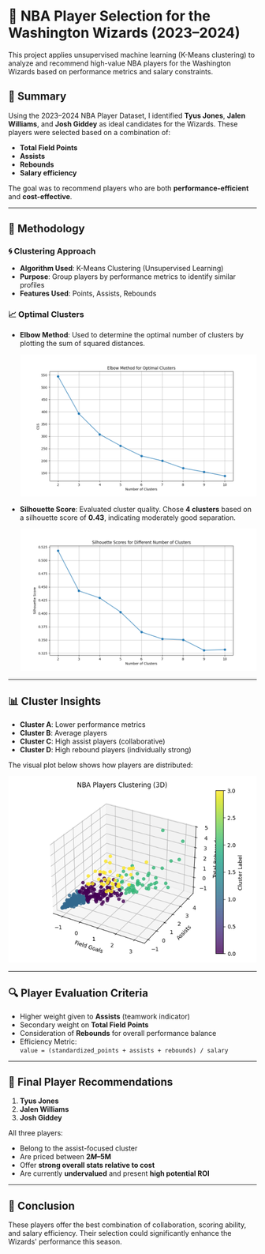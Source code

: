 # 🏀 NBA Player Selection for the Washington Wizards (2023–2024)

This project applies unsupervised machine learning (K-Means clustering) to analyze and recommend high-value NBA players for the Washington Wizards based on performance metrics and salary constraints.

## 📌 Summary

Using the 2023–2024 NBA Player Dataset, I identified **Tyus Jones**, **Jalen Williams**, and **Josh Giddey** as ideal candidates for the Wizards. These players were selected based on a combination of:

- **Total Field Points**
- **Assists**
- **Rebounds**
- **Salary efficiency**

The goal was to recommend players who are both **performance-efficient** and **cost-effective**.

---

## 🧠 Methodology

### 🌀 Clustering Approach

- **Algorithm Used**: K-Means Clustering (Unsupervised Learning)
- **Purpose**: Group players by performance metrics to identify similar profiles
- **Features Used**: Points, Assists, Rebounds

### 📈 Optimal Clusters

- **Elbow Method**: Used to determine the optimal number of clusters by plotting the sum of squared distances.
  
  ![Elbow Method](elbow_method.png)

- **Silhouette Score**: Evaluated cluster quality. Chose **4 clusters** based on a silhouette score of **0.43**, indicating moderately good separation.

  ![Silhouette Scores](silhouette_scores.png)

---

## 📊 Cluster Insights

- **Cluster A**: Lower performance metrics
- **Cluster B**: Average players
- **Cluster C**: High assist players (collaborative)
- **Cluster D**: High rebound players (individually strong)

The visual plot below shows how players are distributed:

![4 Clusters](4clusters.png)

---

## 🔍 Player Evaluation Criteria

- Higher weight given to **Assists** (teamwork indicator)
- Secondary weight on **Total Field Points**
- Consideration of **Rebounds** for overall performance balance
- Efficiency Metric:  
  `value = (standardized_points + assists + rebounds) / salary`

---

## 🏅 Final Player Recommendations

1. **Tyus Jones**
2. **Jalen Williams**
3. **Josh Giddey**

All three players:
- Belong to the assist-focused cluster
- Are priced between **$2M–$5M**
- Offer **strong overall stats relative to cost**
- Are currently **undervalued** and present **high potential ROI**

---

## 💬 Conclusion

These players offer the best combination of collaboration, scoring ability, and salary efficiency. Their selection could significantly enhance the Wizards' performance this season.
